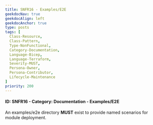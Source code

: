 ```yaml
---
title: SNFR16 - Examples/E2E
geekdocNav: true
geekdocAlign: left
geekdocAnchor: true
type: posts
tags: [
  Class-Resource,
  Class-Pattern,
  Type-NonFunctional,
  Category-Documentation,
  Language-Bicep,
  Language-Terraform,
  Severity-MUST,
  Persona-Owner,
  Persona-Contributor,
  Lifecycle-Maintenance
]
priority: 200
---
```


#### ID: SNFR16 - Category: Documentation - Examples/E2E

An examples/e2e directory **MUST** exist to provide named scenarios for module deployment.
